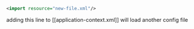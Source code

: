 ```xml
<import resource="new-file.xml"/>
```
adding this line to [[application-context.xml]] will load another config file